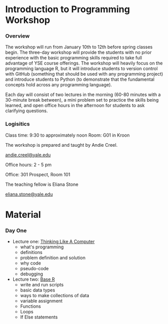 # Introduction to Programming Workshop

### Overview 

The workshop will run from January 10th to 12th before spring classes begin. The three-day workshop will provide the students with no prior experience with the basic programming skills required to take full advantage of YSE course offerings. The workshop will heavily focus on the programming language R, but it will introduce students to version control with GitHub (something that should be used with any programming project) and introduce students to Python (to demonstrate that the fundamental concepts hold across any programming language). 

Each day will consist of two lectures in the morning (60-80 minutes with a 30-minute break between), a mini problem set to practice the skills being learned, and open office hours in the afternoon for students to ask clarifying questions. 


### Logisitics 

Class time: 9:30 to approximately noon 
Room: G01 in Kroon


The workshop is prepared and taught by Andie Creel. 

andie.creel@yale.edu

Office hours: 2 - 5 pm

Office: 301 Prospect, Room 101


The teaching fellow is Eliana Stone

eliana.stone@yale.edu



# Material 

### Day One 
- Lecture one: [Thinking Like A Computer](lecture_material/1_think_like_computer.pptx)
	- what's programming
	- definitions 
	- problem definition and solution
	- why code
	- pseudo-code
	- debugging
- Lecture two: [Base R](lecture_material/2_base_r/r_tutorial.pdf)
	- write and run scripts
	- basic data types
	- ways to make collections of data
	- variable assignment 
	- Functions
	- Loops
	- If Else statements 
